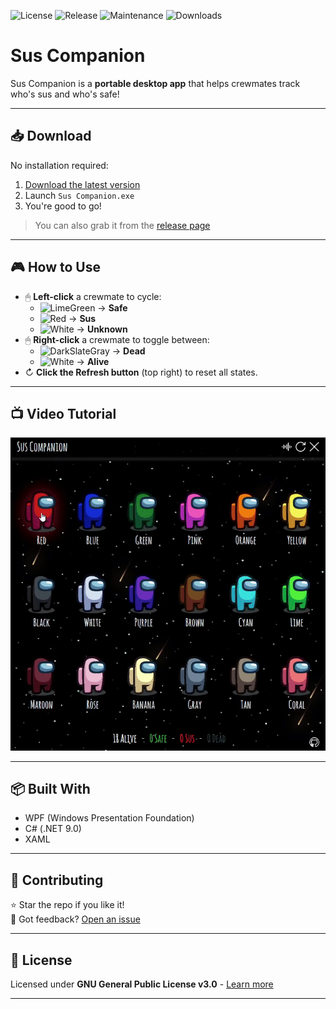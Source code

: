 ![License](https://img.shields.io/github/license/lucas-jammes/SusCompanion "GPL-3.0 License")
![Release](https://img.shields.io/github/v/release/lucas-jammes/SusCompanion "Latest release")
![Maintenance](https://img.shields.io/badge/maintenance-actively--developed-brightgreen.svg "Level of maintenance")
![Downloads](https://img.shields.io/github/downloads/lucas-jammes/SusCompanion/total "Total downloads")

# Sus Companion

Sus Companion is a **portable desktop app** that helps crewmates track who's sus and who's safe!  

---

## 📥 Download

No installation required:

1. [Download the latest version][direct-download]
2. Launch `Sus Companion.exe`
3. You're good to go!

> You can also grab it from the [release page][release-page]

---

## 🎮 How to Use

- 🖱 **Left-click** a crewmate to cycle:
  - ![LimeGreen](https://place-hold.it/10/32CD32/32CD32) → **Safe**
  - ![Red](https://place-hold.it/10/FF0000/FF0000) → **Sus**
  - ![White](https://place-hold.it/10/FFFFFF/FFFFFF) → **Unknown**
- 🖱 **Right-click** a crewmate to toggle between:  
  - ![DarkSlateGray](https://place-hold.it/10/2F4F4F/2F4F4F) → **Dead**
  - ![White](https://place-hold.it/10/FFFFFF/FFFFFF) → **Alive**
- ↻ **Click the Refresh button** (top right) to reset all states.

---

## 📺 Video Tutorial

![tutorial](./assets/images/misc/tutorial.gif "App in action")

---

## 📦 Built With

- WPF (Windows Presentation Foundation)  
- C# (.NET 9.0)  
- XAML  

---

## 🤝 Contributing  

⭐ Star the repo if you like it!  
💬 Got feedback? [Open an issue](https://github.com/lucas-jammes/SusCompanion/issues)  

---

## 📜 License

Licensed under **GNU General Public License v3.0** - [Learn more](https://www.gnu.org/licenses/gpl-3.0.en.html)

---

[release-page]: https://github.com/lucas-jammes/SusCompanion/releases/latest "Latest release"  
[direct-download]: https://github.com/lucas-jammes/SusCompanion/releases/download/v1.5.0/Sus_Companion.exe "Direct download"  

<!-- Maintenance badge generator: https://gist.github.com/taiki-e/ad73eaea17e2e0372efb76ef6b38f17b -->  

